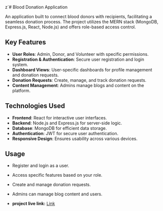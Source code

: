 z`# Blood Donation Application

An application built to connect blood donors with recipients, facilitating a seamless donation process. The project utilizes the MERN stack (MongoDB, Express.js, React, Node.js) and offers role-based access control.

## Key Features

- **User Roles**: Admin, Donor, and Volunteer with specific permissions.
- **Registration & Authentication**: Secure user registration and login system.
- **Dashboard Views**: User-specific dashboards for profile management and donation requests.
- **Donation Requests**: Create, manage, and track donation requests.
- **Content Management**: Admins manage blogs and content on the platform.

## Technologies Used

- **Frontend**: React for interactive user interfaces.
- **Backend**: Node.js and Express.js for server-side logic.
- **Database**: MongoDB for efficient data storage.
- **Authentication**: JWT for secure user authentication.
- **Responsive Design**: Ensures usability across various devices.


## Usage

- Register and login as a user.
- Access specific features based on your role.
- Create and manage donation requests.
- Admins can manage blog content and users.

  
 - **project live link:** [Link](https://one-blood-for-all.web.app)
